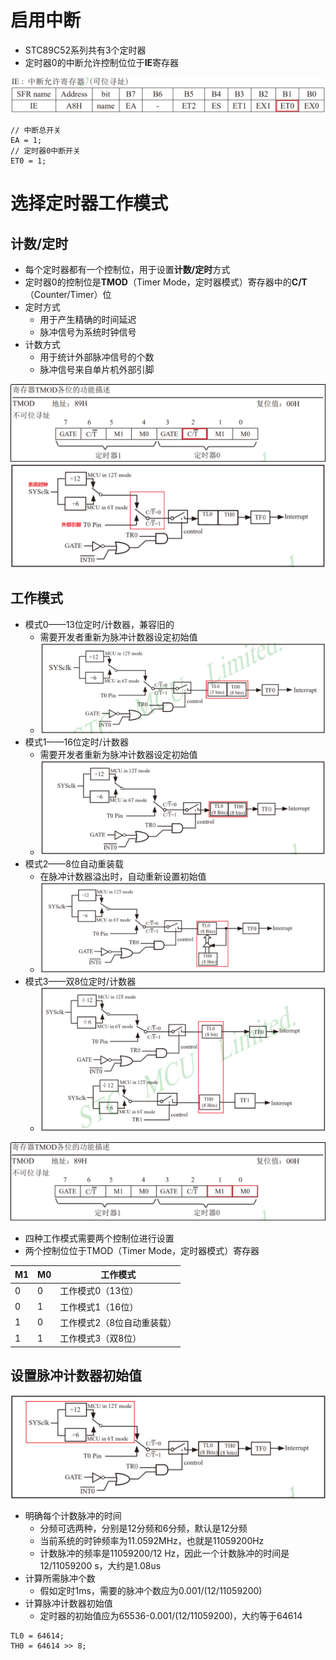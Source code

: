 # 启用中断
- STC89C52系列共有3个定时器
- 定时器0的中断允许控制位位于**IE**寄存器

![](../photo/Pasted%20image%2020250818112015.png)
```
// 中断总开关
EA = 1;
// 定时器0中断开关
ET0 = 1;
```
# 选择定时器工作模式
## 计数/定时
- 每个定时器都有一个控制位，用于设置**计数/定时**方式
- 定时器0的控制位是**TMOD**（Timer Mode，定时器模式）寄存器中的**C/T**（Counter/Timer）位
- 定时方式
	- 用于产生精确的时间延迟
	- 脉冲信号为系统时钟信号
- 计数方式
	- 用于统计外部脉冲信号的个数
	- 脉冲信号来自单片机外部引脚

![](../photo/Pasted%20image%2020250818112354.png)
![](../photo/Pasted%20image%2020250818112358.png)
## 工作模式
- 模式0——13位定时/计数器，兼容旧的
	- 需要开发者重新为脉冲计数器设定初始值
	- ![](../photo/Pasted%20image%2020250818113729.png)
- 模式1——16位定时/计数器
	- 需要开发者重新为脉冲计数器设定初始值
	- ![](../photo/Pasted%20image%2020250818113743.png)
- 模式2——8位自动重装载
	- 在脉冲计数器溢出时，自动重新设置初始值
	- ![](../photo/Pasted%20image%2020250818113701.png)
- 模式3——双8位定时/计数器
	- ![](../photo/Pasted%20image%2020250818113848.png)


![](../photo/Pasted%20image%2020250818113933.png)
- 四种工作模式需要两个控制位进行设置
- 两个控制位位于TMOD（Timer Mode，定时器模式）寄存器

| M1 | M0 | 工作模式           |
|----|----|----------------|
| 0  | 0  | 工作模式0（13位）     |
| 0  | 1  | 工作模式1（16位）     |
| 1  | 0  | 工作模式2（8位自动重装载） |
| 1  | 1  | 工作模式3（双8位）     |

## 设置脉冲计数器初始值
![](../photo/Pasted%20image%2020250818114706.png)
- 明确每个计数脉冲的时间
	- 分频可选两种，分别是12分频和6分频，默认是12分频
	- 当前系统的时钟频率为11.0592MHz，也就是11059200Hz
	- 计数脉冲的频率是11059200/12 Hz，因此一个计数脉冲的时间是12/11059200 s，大约是1.08us
- 计算所需脉冲个数
	- 假如定时1ms，需要的脉冲个数应为0.001/(12/11059200)
- 计算脉冲计数器初始值
	- 定时器的初始值应为65536-0.001/(12/11059200)，大约等于64614
```
TL0 = 64614;
TH0 = 64614 >> 8;
```
